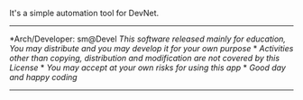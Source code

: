 It's a simple automation tool for DevNet.
 
********************************************
*Arch/Developer: sm@Devel
*This software released mainly for education, You may distribute and you may develop it for your own purpose*
*
*Activities other than copying, distribution and modification are not covered by this License*
*
*You may accept at your own risks for using this app*
*
*Good day and happy coding*
********************************************
